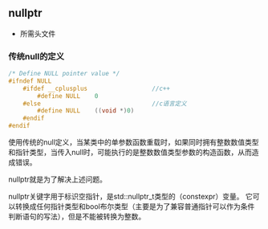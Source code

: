 ## nullptr
* 所需头文件 <cstdlib>

### 传统null的定义

```c++
/* Define NULL pointer value */
#ifndef NULL
	#ifdef __cplusplus					//c++	
		#define NULL    0
	#else  								//c语言定义
		#define NULL    ((void *)0)
	#endif  
#endif  
```

使用传统的null定义，当某类中的单参数函数重载时，如果同时拥有整数数值类型和指针类型，当传入null时，可能执行的是整数数值类型参数的构造函数，从而造成错误。

nullptr就是为了解决上述问题。

nullptr关键字用于标识空指针，是std::nullptr_t类型的（constexpr）变量。
	它可以转换成任何指针类型和bool布尔类型（主要是为了兼容普通指针可以作为条件判断语句的写法），但是不能被转换为整数。